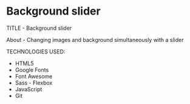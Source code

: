 # Background slider

TITLE - Background slider

About - Changing images and background simultaneously with a slider

TECHNOLOGIES USED:

- HTML5
- Google Fonts
- Font Awesome
- Sass - Flexbox
- JavaScript
- Git
